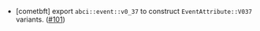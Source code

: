 - [cometbft] export `abci::event::v0_37` to construct `EventAttribute::V037` variants.
  ([\#101](https://github.com/cometbft/cometbft-rs/issues/101))
